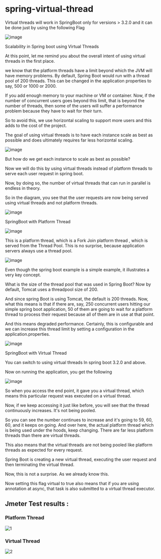 # spring-virtual-thread

Virtual threads will work in SpringBoot only for versions > 3.2.0 and it can be done just by using the following Flag

![image](https://github.com/mjameer/springboot-virtual-threads/assets/11364104/5cfe36ca-cbf0-4f70-8592-ddec6428154e)


Scalability in Spring boot using Virtual Threads

At this point, let me remind you about the overall intent of using virtual threads in the first place.

we know that the platform threads have a limit beyond which the JVM will have memory problems. By default, Spring Boot would run with a thread pool of 200 threads. This can be changed in the application properties to say, 500 or 1000 or 2000.

If you add enough memory to your machine or VM or container.  Now, if the number of concurrent users goes beyond this limit, that is beyond the number of threads, then some of the users will suffer a performance problem because they have to wait for their turn.

So to avoid this, we use horizontal scaling to support more users and this adds to the cost of the project.

The goal of using virtual threads is to have each instance scale as best as possible and does ultimately requires far less horizontal scaling.


![image](https://github.com/mjameer/springboot-virtual-threads/assets/11364104/536bd3ff-51c9-4782-bb1a-ad02e1c4cab7)



But how do we get each instance to scale as best as possible?

Now we will do this by using virtual threads instead of platform threads to serve each user request in spring boot.

Now, by doing so, the number of virtual threads that can run in parallel is endless in theory.

So in the diagram, you see that the user requests are now being served using virtual threads and not platform threads.

![image](https://github.com/mjameer/springboot-virtual-threads/assets/11364104/f2fd289d-d87c-4267-a460-22ac940f6813)


SpringBoot with Platform Thread

![image](https://github.com/mjameer/springboot-virtual-threads/assets/11364104/28281999-4141-49ff-b8a9-dbf01751cec0)


This is a platform thread, which is a Fork Join platform thread , which is served from the Thread Pool. This is no surprise, because application servers always use a thread pool.

![image](https://github.com/mjameer/springboot-virtual-threads/assets/11364104/11ffa4b3-7920-48fe-8ba8-85d549cabacd)



Even though the spring boot example is a simple example, it illustrates a very key concept.

What is the size of the thread pool that was used in Spring Boot? Now by default, Tomcat uses a threadpool size of 200.

And since spring Boot is using Tomcat, the default is 200 threads. Now, what this means is that if there are, say, 250 concurrent users hitting our simple spring boot application, 50 of them are going to wait for a platform thread to process their request because all of them are in use at that point.

And this means degraded performance. Certainly, this is configurable and we can increase this thread limit by setting a configuration in the application.properties.



![image](https://github.com/mjameer/springboot-virtual-threads/assets/11364104/b2ec6bf7-9b8a-4efa-bf50-9fd11a577fb3)


SpringBoot with Virtual Thread


You can switch to using virtual threads In spring boot 3.2.0 and above. 

Now on running the application, you get the following 


![image](https://github.com/mjameer/springboot-virtual-threads/assets/11364104/7c40fbbf-1b20-4e06-bfd5-2077d1767fef)


So when you access the end point, it gave you a virtual thread, which means this particular request was executed on a virtual thread.

Now, if we keep accessing it just like before, you will see that the thread continuously increases. It's not being pooled.

So you can see the number continues to increase and it's going to 59, 60, 60, and it keeps on going. And over here, the actual platform thread which is being used under the hoods, keep changing.  There are far less platform threads than there are virtual threads.

This also means that the virtual threads are not being pooled  like platform threads as expected for every request.  

Spring Boot is creating a new virtual thread, executing the user request and then terminating the virtual thread.

Now, this is not a surprise. As we already know this.

Now setting this flag virtual to true also means that if you are using annotation at async, that task is also submitted to a virtual thread executor.







## Jmeter Test results :

### Platform Thread

![1](https://github.com/mjameer/springboot-virtual-threads/assets/11364104/c3f9e5d4-73e7-48a5-b85c-50b995ad7785)

### Virtual Thread


![2](https://github.com/mjameer/springboot-virtual-threads/assets/11364104/aacf58ee-661c-42fd-bdf9-6eac6d725665)

